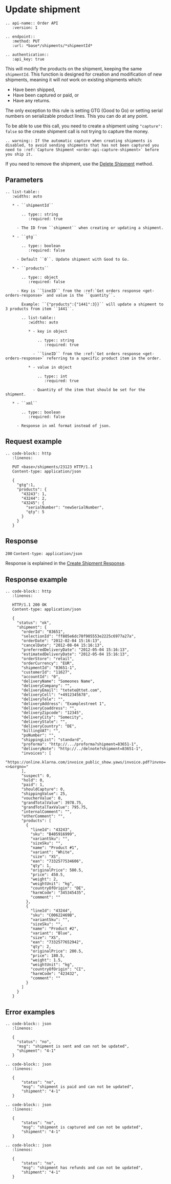 # Update shipment

```eval_rst
.. api-name:: Order API
   :version: 1

.. endpoint::
   :method: PUT
   :url: *base*/shipments/*shipmentId*

.. authentication::
   :api_key: true
```

This will modify the products on the shipment, keeping the same `shipmentId`. This function is designed for creation and modification of new shipments, meaning it will *not* work on existing shipments which:

* Have been shipped,
* Have been captured or paid, or
* Have any returns.

The only exception to this rule is setting GTG (Good to Go) or setting serial numbers on serializable product lines. This you can do at any point.

To be able to use this call, you need to create a shipment using `"capture": false` so the create shipment call is not trying to capture the money.

```eval_rst
.. warning:: If the automatic capture when creating shipments is disabled, to avoid sending shipments that has not been captured you need to :ref:`Capture Shipment <order-api-capture-shipment>` before you ship it.
```

If you need to remove the shipment, use the [Delete Shipment](delete-shipment) method.

## Parameters

```eval_rst
.. list-table::
   :widths: auto

   * - ``shipmentId``

       .. type:: string
          :required: true

     - The ID from ``shipment`` when creating or updating a shipment.
     
   * - ``gtg``

       .. type:: boolean
          :required: false

     - Default ``0``. Update shipment with Good to Go.

   * - ``products``

       .. type:: object
          :required: false

     - Key is ``lineID`` from the :ref:`Get orders response <get-orders-response>` and value is the ``quantity``.

       Example: ``{"products":{"1441":3}}`` will update a shipment to 3 products from item ``1441``.

       .. list-table::
          :widths: auto

          * - key in object

              .. type:: string
                 :required: true

            - ``lineID`` from the :ref:`Get orders response <get-orders-response>` referring to a specific product item in the order.

          * - value in object

              .. type:: int
                 :required: true

            - Quantity of the item that should be set for the shipment.

   * - ``xml``

       .. type:: boolean
          :required: false

     - Response in xml format instead of json.
```

## Request example

```eval_rst
.. code-block:: http
   :linenos:

   PUT <base>/shipments/23123 HTTP/1.1
   Content-type: application/json

   {
     "gtg":1,
     "products": {
       "43243": 1,
       "43244": 2,
       "43245": {
         "serialNumber": "newSerialNumber",
         "qty": 5
       }
     }
   }

```

## Response

`200` `Content-type: application/json`

Response is explained in the [Create Shipment Response](create-shipment-response).

## Response example

```eval_rst
.. code-block:: http
   :linenos:

   HTTP/1.1 200 OK
   Content-type: application/json

   {
     "status": "ok",
     "shipment": {
       "orderId": "83651",
       "selectionId": "ff805e6dc70f905553e2225c6977a27a",
       "orderDate": "2012-02-04 15:16:13",
       "cancelDate": "2012-08-04 15:16:13",
       "preferredDeliveryDate": "2012-05-04 15:16:13",
       "estimatedDeliveryDate": "2012-05-04 15:16:13",
       "orderStore": "retail",
       "orderCurrency": "EUR",
       "shipmentId": "83651-1",
       "customerId": "11627",
       "accountId": "0",
       "deliveryName": "Someones Name",
       "deliveryCompany": "",
       "deliveryEmail": "tetete@ttet.com",
       "deliveryCell": "+4912345678",
       "deliveryTele": "",
       "deliveryAddress": "Examplestreet 1",
       "deliveryCoaddress": "",
       "deliveryZipcode": "12345",
       "deliveryCity": "Somecity",
       "deliveryState": "",
       "deliveryCountry": "DE",
       "billingVAT": "",
       "poNumber": "",
       "shippingList": "standard",
       "proforma": "http://.../proforma?shipment=83651-1",
       "deliveryNote": "http://../delnote?shipment=83651-1",
       "invoices": [
         "https://online.klarna.com/invoice_public_show.yaws/invoice.pdf?invno=<>&orgno="
       ],
       "suspect": 0,
       "hold": 0,
       "paid": 1,
       "shouldCapture": 0,
       "shippingValue": 25,
       "voucherValue": 0,
       "grandTotalValue": 3978.75,
       "grandTotalTaxValue": 795.75,
       "internalComment": "",
       "otherComment": "",
       "products": [
         {
           "lineId": "43243",
           "sku": "B405916999",
           "variantSku": "",
           "sizeSku": "",
           "name": "Product #1",
           "variant": "White",
           "size": "XS",
           "ean": "7332577534606",
           "qty": 1,
           "originalPrice": 500.5,
           "price": 450.5,
           "weight": 2,
           "weightUnit": "kg",
           "countryOfOrigin": "DE",
           "harmCode": "345345435",
           "comment": ""
         },
         {
           "lineId": "43244",
           "sku": "C00622469B",
           "variantSku": "",
           "sizeSku": "",
           "name": "Product #2",
           "variant": "Blue",
           "size": "XS",
           "ean": "7332577652942",
           "qty": 2,
           "originalPrice": 200.5,
           "price": 180.5,
           "weight": 1.5,
           "weightUnit": "kg",
           "countryOfOrigin": "CI",
           "harmCode": "423432",
           "comment": ""
         }
       ]
     }
   }
```

## Error examples

```eval_rst
.. code-block:: json
   :linenos:

   {
     "status": "no",
     "msg": "shipment is sent and can not be updated",
     "shipment": "4-1"
   }
```

```eval_rst
.. code-block:: json
   :linenos:

   {
       "status": "no",
       "msg": "shipment is paid and can not be updated",
       "shipment": "4-1"
   }
```

```eval_rst
.. code-block:: json
   :linenos:

   {
       "status": "no",
       "msg": "shipment is captured and can not be updated",
       "shipment": "4-1"
   }
```

```eval_rst
.. code-block:: json
   :linenos:

   {
       "status": "no",
       "msg": "shipment has refunds and can not be updated",
       "shipment": "4-1"
   }
```
